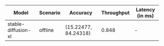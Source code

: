 | Model               | Scenario   | Accuracy             |   Throughput | Latency (in ms)   |
|---------------------|------------|----------------------|--------------|-------------------|
| stable-diffusion-xl | offline    | (15.22477, 84.24318) |        0.848 | -                 |